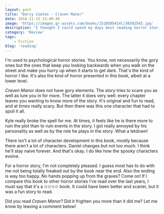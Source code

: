 ```yaml
---
layout: post
title: "Darcy Coates - Craven Manor"
date: 2018-11-15 13:49:49
image: 'https://images.gr-assets.com/books/1510505414l/36582543.jpg'
description: "I thought I could spend my days best reading horror stories, it being fall and all. However the weather is not getting me in the mood these days. Thank goodness the books are! Here's my review for <em>Craven Manor</em>."
category: 'Review'
tags:
    - Fiction
blog: 'reading'
---
```

I'm used to psychological horror stories. You know, not necessarily the gory ones but the ones that keep you looking backwards when you walk on the street and make you hurry up when it starts to get dark. That's the kind of horror I like. It's also the kind of horror presented in this book, albeit at a lower level.

<em>Craven Manor</em> does not have gory elements. The story tries to scare you as well as lure you in for more. The latter it does very well: every chapter leaves you wanting to know more of the story. It's original and fun to read, and at times really scary. But then there was this one character that had to spoil it all.

Kyle really broke the spell for me. At times, it feels like he is there more to ruin the plot than to ruin events in the story. I got really annoyed by his personality as well as by the role he plays in the story. What a letdown!

There isn't a lot of character development in this book, mostly because there aren't a lot of characters. Daniel changes but not too much. I think he'll stay naive forever. And that's okay. I do like how the spooky characters evolve. 

For a horror story, I'm not completely pleased. I guess most has to do with me not being totally freaked out by the book near the end. Also the ending is way too happy. No hands popping up from the graves? Come on! If I compare this book to other horror stories I've read over the last years, I must say that it's a ✩✩✩✩ book. It could have been better and scarier, but it was a fun story to read.

Did you read <em>Craven Manor</em>? Did it frighten you more than it did me? Let me know by leaving a comment below!